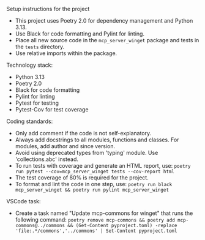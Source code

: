 Setup instructions for the project

- This project uses Poetry 2.0 for dependency management and Python 3.13.
- Use Black for code formatting and Pylint for linting.
- Place all new source code in the `mcp_server_winget` package and tests in the `tests` directory.
- Use relative imports within the package.

Technology stack:
- Python 3.13
- Poetry 2.0
- Black for code formatting
- Pylint for linting
- Pytest for testing
- Pytest-Cov for test coverage

Coding standards:
- Only add comment if the code is not self-explanatory.
- Always add docstrings to all modules, functions and classes. For modules, add author and since version.
- Avoid using deprecated types from 'typing' module. Use 'collections.abc' instead.
- To run tests with coverage and generate an HTML report, use:
  `poetry run pytest --cov=mcp_server_winget tests --cov-report html`
- The test coverage of 80% is required for the project.
- To format and lint the code in one step, use:
  `poetry run black mcp_server_winget && poetry run pylint mcp_server_winget`

VSCode task:
- Create a task named "Update mcp-commons for winget" that runs the following command:
  `poetry remove mcp-commons && poetry add mcp-commons@../commons && (Get-Content pyproject.toml) -replace 'file:.*/commons','../commons' | Set-Content pyproject.toml`